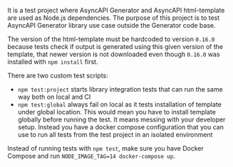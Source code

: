 It is a test project where AsyncAPI Generator and AsyncAPI html-template are used as Node.js dependencies.
The purpose of this project is to test AsyncAPI Generator library use case outside the Generator code base.

The version of the html-template must be hardcoded to version `0.16.0` because tests check if output is generated using this given version of the template, that newer version is not downloaded even though `0.16.0` was installed with `npm install` first.

There are two custom test scripts:
- `npm test:project` starts library integration tests that can run the same way both on local and CI
- `npm test:global` always fail on local as it tests installation of template under global location. This would mean you have to install template globally before running the test. It means messing with your developer setup. Instead you have a docker compose configuration that you can use to run all tests from the test project in an isolated environment

Instead of running tests with `npm test`, make sure you have Docker Compose and run `NODE_IMAGE_TAG=14 docker-compose up`.